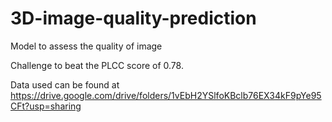# 3D-image-quality-prediction
Model to assess the quality of image

Challenge to beat the PLCC score of 0.78.

Data used can be found at https://drive.google.com/drive/folders/1vEbH2YSlfoKBclb76EX34kF9pYe95CFt?usp=sharing
